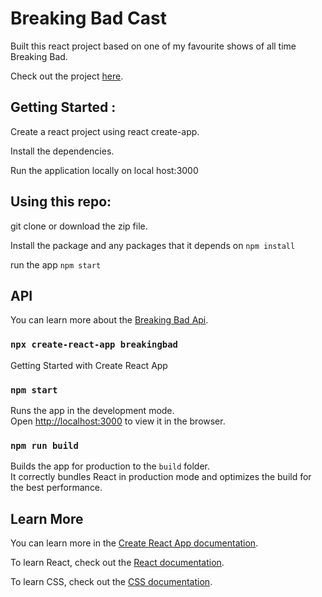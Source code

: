# Breaking Bad Cast

Built this react project based on one of my favourite shows of all time Breaking Bad.

Check out the project [here](https://rathod-shubham.github.io/BreakingBadCast/).

## Getting Started :

Create a react project using react create-app.

Install the dependencies.

Run the application locally on local host:3000

## Using this repo:

git clone or download the zip file.

Install the package and any packages that it depends on `npm install`

run the app `npm start`

## API

You can learn more about the [Breaking Bad Api](https://breakingbadapi.com/documentation).

### `npx create-react-app breakingbad`

Getting Started with Create React App

### `npm start`

Runs the app in the development mode.\
Open [http://localhost:3000](http://localhost:3000) to view it in the browser.

### `npm run build`

Builds the app for production to the `build` folder.\
It correctly bundles React in production mode and optimizes the build for the best performance.

## Learn More

You can learn more in the [Create React App documentation](https://facebook.github.io/create-react-app/docs/getting-started).

To learn React, check out the [React documentation](https://reactjs.org/).

To learn CSS, check out the [CSS documentation](https://www.w3schools.com/css/default.asp).

